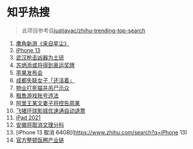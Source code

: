 # 知乎热搜

> 此项目参考自[justjavac/zhihu-trending-top-search](https://github.com/justjavac/zhihu-trending-top-search/blob/main/utils.ts)

<!-- BEGIN -->
  <!-- 最后更新时间:Wed Sep 15 2021 06:12:15 GMT+0000 (Coordinated Universal Time) -->
  1. [鹰角新游《来自星尘》](https://www.zhihu.com/search?q=来自星尘)
1. [iPhone 13](https://www.zhihu.com/search?q=iphone13)
1. [武汉枪击凶器为土铳](https://www.zhihu.com/search?q=武汉枪击)
1. [苏炳添或将得到奥运奖牌 ](https://www.zhihu.com/search?q=苏炳添)
1. [苹果发布会](https://www.zhihu.com/search?q=苹果发布会)
1. [成都失联女子「还活着」](https://www.zhihu.com/search?q=成都女子失联)
1. [物业打死猫并吊尸示众](https://www.zhihu.com/search?q=物业打死猫)
1. [租售游戏账号违法](https://www.zhihu.com/search?q=租号)
1. [阿里王某文妻子将控告周某](https://www.zhihu.com/search?q=王某文)
1. [飞猪环球影城优速通自动退票](https://www.zhihu.com/search?q=北京环球影城)
1. [iPad 2021](https://www.zhihu.com/search?q=ipad2021)
1. [安徽将取消文理分科](https://www.zhihu.com/search?q=安徽高考)
1. [iPhone 13 取消 64GB](https://www.zhihu.com/search?q=iPhone 13)
1. [官方整顿饭圈产业链](https://www.zhihu.com/search?q=饭圈产业链)
  <!-- END -->